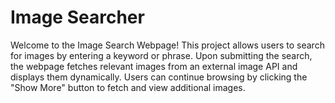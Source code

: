 # Image Searcher
Welcome to the Image Search Webpage! This project allows users to search for images by entering a keyword or phrase. Upon submitting the search, the webpage fetches relevant images from an external image API and displays them dynamically. Users can continue browsing by clicking the "Show More" button to fetch and view additional images.
